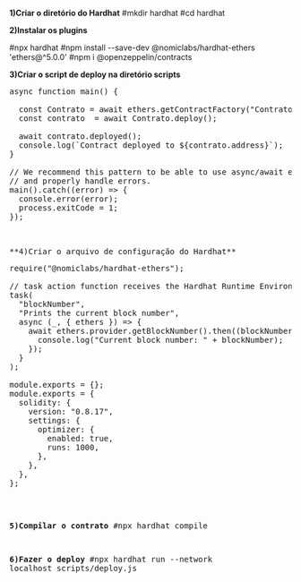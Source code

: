 
**1)Criar o diretório do Hardhat**
#mkdir hardhat
#cd hardhat

**2)Instalar os plugins**

#npx hardhat
#npm install --save-dev @nomiclabs/hardhat-ethers 'ethers@^5.0.0'
#npm i @openzeppelin/contracts

**3)Criar o script de deploy na diretório scripts**
<pre>
async function main() {

  const Contrato = await ethers.getContractFactory("Contrato ");
  const contrato  = await Contrato.deploy();

  await contrato.deployed();
  console.log(`Contract deployed to ${contrato.address}`);
}

// We recommend this pattern to be able to use async/await everywhere
// and properly handle errors.
main().catch((error) => {
  console.error(error);
  process.exitCode = 1;
});

<pre>

**4)Criar o arquivo de configuração do Hardhat**
<pre>
require("@nomiclabs/hardhat-ethers");

// task action function receives the Hardhat Runtime Environment as second argument
task(
  "blockNumber",
  "Prints the current block number",
  async (_, { ethers }) => {
    await ethers.provider.getBlockNumber().then((blockNumber) => {
      console.log("Current block number: " + blockNumber);
    });
  }
);

module.exports = {};
module.exports = {
  solidity: {
    version: "0.8.17",
    settings: {
      optimizer: {
        enabled: true,
        runs: 1000,
      },
    },
  },
};
</pre>

**5)Compilar o contrato**
#npx hardhat compile

**6)Fazer o deploy**
#npx hardhat run --network localhost scripts/deploy.js



